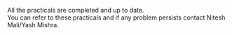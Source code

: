 All the practicals are completed and up to date.<br>
You can refer to these practicals and if any problem persists contact Nitesh Mali/Yash Mishra.
